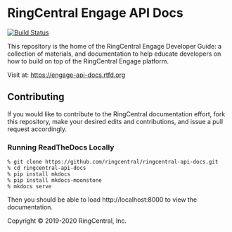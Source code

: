 # RingCentral Engage API Docs

[![Build Status][build-status-svg]][build-status-link]

This repository is the home of the RingCentral Engage Developer Guide: a collection of materials, and documentation to help educate developers on how to build on top of the RingCentral Engage platform.

Visit at: https://engage-api-docs.rtfd.org

## Contributing

If you would like to contribute to the RingCentral documentation effort, fork this repository, make your desired edits and contributions, and issue a pull request accordingly.

### Running ReadTheDocs Locally

```
% git clone https://github.com/ringcentral/ringcentral-api-docs.git
% cd ringcentral-api-docs
% pip install mkdocs
% pip install mkdocs-moonstone
% mkdocs serve
```

Then you should be able to load http://localhost:8000 to view the documentation.

Copyright &copy; 2019-2020 RingCentral, Inc.

 [build-status-svg]: https://travis-ci.com/ringcentral/engage-api-docs.svg?branch=master
 [build-status-link]: https://travis-ci.com/ringcentral/engage-api-docs